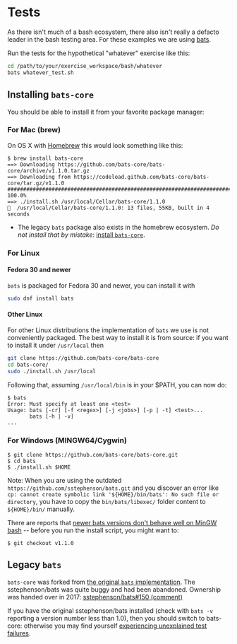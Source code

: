 # Tests

As there isn't much of a bash ecosystem, there also isn't really a defacto
leader in the bash testing area. For these examples we are using
[bats](https://github.com/bats-core/bats-core). 

Run the tests for the hypothetical "whatever" exercise like this:
```bash
cd /path/to/your/exercise_workspace/bash/whatever
bats whatever_test.sh
```

## Installing `bats-core`

You should be able to install it from your favorite package manager:

### For Mac (brew)
On OS X
with [Homebrew](https://brew.sh/) this would look something like this:
```
$ brew install bats-core
==> Downloading https://github.com/bats-core/bats-core/archive/v1.1.0.tar.gz
==> Downloading from https://codeload.github.com/bats-core/bats-core/tar.gz/v1.1.0
######################################################################## 100.0%
==> ./install.sh /usr/local/Cellar/bats-core/1.1.0
🍺  /usr/local/Cellar/bats-core/1.1.0: 13 files, 55KB, built in 4 seconds
```

* The legacy `bats` package also exists in the homebrew ecosystem. _Do not
install that by mistake_: <u>install `bats-core`</u>.

### For Linux

#### Fedora 30 and newer

`bats` is packaged for Fedora 30 and newer, you can install it with

```bash
sudo dnf install bats
```

#### Other Linux

For other Linux distributions the implementation of `bats` we use is not conveniently packaged. The best way to install it is from source: if you want to install it under `/usr/local` then
```bash
git clone https://github.com/bats-core/bats-core
cd bats-core/
sudo ./install.sh /usr/local
```
Following that, assuming `/usr/local/bin` is in your $PATH, you can now do:
```
$ bats
Error: Must specify at least one <test>
Usage: bats [-cr] [-f <regex>] [-j <jobs>] [-p | -t] <test>...
       bats [-h | -v]
...
```

### For Windows (MINGW64/Cygwin)
```
$ git clone https://github.com/bats-core/bats-core.git
$ cd bats
$ ./install.sh $HOME
```
Note: When you are using the outdated `https://github.com/sstephenson/bats.git` and you discover an error like `cp: cannot create symbolic link '${HOME}/bin/bats': No such file or directory`, you have to copy the `bin/bats/libexec/` folder content to `${HOME}/bin/` manually.

There are reports that [newer bats versions don't behave well on MinGW bash](https://github.com/bats-core/bats-core/issues/256) -- before you run the install script, you might want to:
```
$ git checkout v1.1.0
```

## Legacy `bats`

`bats-core` was forked from [the original `bats`
implementation](https://github.com/sstephenson/bats).  The sstephenson/bats
was quite buggy and had been abandoned. Ownership was handed over in 2017: 
[sstephenson/bats#150 (comment)](https://github.com/sstephenson/bats/issues/150#issuecomment-323845404)

If you have the original sstephenson/bats installed (check with `bats -v`
reporting a version number less than 1.0), then you should switch to
bats-core: otherwise you may find yourself [experiencing unexplained test
failures](https://github.com/exercism/bash/pull/445).
